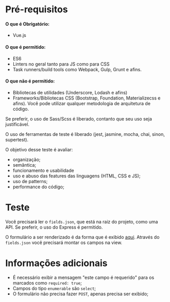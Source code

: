 # Pré-requisitos

#### O que é Obrigatório:
- Vue.js

#### O que é permitido:
- ES6
- Linters no geral tanto para JS como para CSS
- Task runners/build tools como Webpack, Gulp, Grunt e afins.

#### O que não é permitido:
- Bibliotecas de utilidades (Underscore, Lodash e afins)
- Frameworks/Bibliotecas CSS (Bootstrap, Foundation, Materializecss e afins). Você pode utilizar qualquer metodologia de arquitetura de código.

Se preferir, o uso de Sass/Scss é liberado, contanto que seu uso seja justificável.

O uso de ferramentas de teste é liberado (jest, jasmine, mocha, chai, sinon, supertest).

O objetivo desse teste é avaliar:
- organização;
- semântica;
- funcionamento e usabilidade
- uso e abuso das features das linguagens (HTML, CSS e JS);
- uso de patterns;
- performance do código;

# Teste

Você precisará ler o `fields.json`, que está na raiz do projeto, como uma API.
Se preferir, o uso do Express é permitido.

O formulário a ser renderizado é da forma que é exibido [aqui](https://www.getninjas.com.br/moda-e-beleza/cabeleireiros). Através do `fields.json` você precisará montar os campos na view.

# Informações adicionais

- É necessário exibir a mensagem "este campo é requerido" para os marcados como `required: true`;
- Campos do tipo `enumerable` são `select`;
- O formulário não precisa fazer `POST`, apenas precisa ser exibido;
